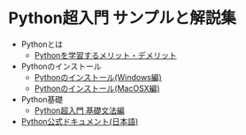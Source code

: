 # Python超入門 サンプルと解説集

- Pythonとは
    - [Pythonを学習するメリット・デメリット](python-summary.md)
- Pythonのインストール
    - [Pythonのインストール(Windows編)](python-install-windows.md)
    - [Pythonのインストール(MacOSX編)](python-install-macosx.md)
- Python基礎
    - [Python超入門 基礎文法編](python-basic.md)
- [Python公式ドキュメント(日本語)](https://docs.python.org/ja/3/)


